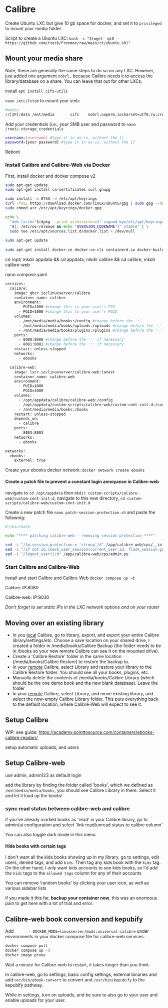 # Calibre

Create Ubuntu LXC but give 10 gb space for docker, and set it to `privileged` to mount your media folder

Script to create a Ubuntu LXC: `bash -c "$(wget -qLO - https://github.com/tteck/Proxmox/raw/main/ct/ubuntu.sh)"`

## Mount your media share

Note, these are generally the same steps to do so on any LXC. However, just added one argument `nobrl,` because Calibre needs it to access the library/database on a share. You can leave that out for other LXCs.

install `apt install cifs-utils`

`nano /etc/fstab` to mount your smb:

```bash
#media
//[IP]/data /mnt/media       cifs    nobrl,noperm,iocharset=utf8,rw,credentials=/root/.storage_credentials,uid=1000,gid=1000,file_mode=0660,dir_mode=0770 0       0
```

Add your credentials (i.e., your SMB user and password to `nano /root/.storage_credentials`

```bash
username=[username] #type it in as-is, without the []
password=[your password] #type it in as-is, without the []
```

Reboot

### Install Calibre and Calibre-Web via Docker

First, install docker and docker compose v2

```bash
sudo apt-get update
sudo apt-get install ca-certificates curl gnupg

sudo install -m 0755 -d /etc/apt/keyrings
curl -fsSL https://download.docker.com/linux/ubuntu/gpg | sudo gpg --dearmor -o /etc/apt/keyrings/docker.gpg
sudo chmod a+r /etc/apt/keyrings/docker.gpg

echo \
  "deb [arch="$(dpkg --print-architecture)" signed-by=/etc/apt/keyrings/docker.gpg] https://download.docker.com/linux/ubuntu \
  "$(. /etc/os-release && echo "$VERSION_CODENAME")" stable" | \
  sudo tee /etc/apt/sources.list.d/docker.list > /dev/null
  
sudo apt-get update
  
sudo apt-get install docker-ce docker-ce-cli containerd.io docker-buildx-plugin docker-compose-plugin
```

cd /opt/ mkdir appdata && cd appdata, mkdir calibre && cd calibre, mkdir calibre-web

nano compose.yaml

```dockerfile
services:
  calibre:
    image: ghcr.io/linuxserver/calibre
    container_name: calibre
    environment:
      - PUID=1000 #change this to your user's PID
      - PGID=1000 #change this to your user's PGID
    volumes:
      - /mnt/media/media/books:/config #change before the ':'
      - /mnt/media/media/books/uploads:/uploads #change before the ':'
      - /mnt/media/media/books/plugins:/plugins #change before the ':'
    ports:
      - 8080:8080 #change before the ':' if necessary
      - 8081:8081 #change before the ':' if necessary
    restart: unless-stopped
    networks:
      - ebooks

  calibre-web:
    image: lscr.io/linuxserver/calibre-web:latest
    container_name: calibre-web
    environment:
      - PUID=1000
      - PGID=1000
    volumes:
      - /opt/appdata/calibre/calibre-web:/config
      - /opt/appdata/custom-scripts/calibre-web/custom-cont-init.d:/custom-cont-init.d
      - /mnt/media/media/books:/books
    restart: unless-stopped
    depends_on:
      - calibre
    ports:
      - 8083:8083
    networks:
      - ebooks

networks:
  ebooks:
    external: true
```

Create your ebooks docker network: `docker network create ebooks`

#### Create a patch file to prevent a constant login annoyance in Calibre-web

navigate to `cd /opt/appdata` then `mkdir custom-scripts/calibre-web/custom-cont-init.d`, navigate to this new directory, `cd custom-scripts/calibre-web/custom-cont-init.d`

Create a new patch file `nano patch-session-protection.sh` and paste the following:

```bash
#!/bin/bash

echo "**** patching calibre-web - removing session protection ****"

sed -i "/lm.session_protection = 'strong'/d" /app/calibre-web/cps/__init__.py
sed -i "/if not ub.check_user_session(current_user.id, flask_session.get('_id')) and 'opds' not in request.path:/d" /app/calibre-web/cps/admin.py
sed -i "/logout_user()/d" /app/calibre-web/cps/admin.py
```

### Start Calibre and Calibre-Web

Install and start Calibre and Calibre-Web `docker compose up -d `

Calibre: IP:8080

Calibre-web: IP:8030

*Don't forget to set static IPs in the LXC network options and on your router*

## Moving over an existing library

- In you <u>local</u> Calibre, go to library, export, and export your entire Calibre library/settings/etc. Choose a save location on your shared drive, I created a folder in /media/books/Calibre Backup (the folder needs to be in /books so your new remote Calibre can see it on the mounted drive). 
- Create a 'Calibre Restore' folder in the same location (/media/books/Calibre Restore) to restore the backup to.
- In your <u>remote</u> Calibre, select Library and restore your library to the Calibre Restore folder. You should see all your books, plugins, etc. 
- Manually delete the contents of /media/books/Calibre Library (which should be the one demo book and the new blank database). Leave the folder
- In your <u>remote</u> Calibre, select Library, and move existing library, and select the now-empty Calibre Library folder. This puts everything back to the default location, where Calibre-Web will expect to see it.

## Setup Calibre

WIP: see guide: https://academy.pointtosource.com/containers/ebooks-calibre-readarr/

setup automatic uploads, and users

## Setup Calibre-web 

use admin, admin123 as default login

add the library by finding the folder called 'books', which we defined as `/mnt/media/media/books`, you should see Calibre Library in there. Select it and let it load up the books!

### sync read status between calibre-web and calibre

if you've already marked books as 'read' in your Calibre library, go to admin/ui configuration and select 'link read/unread status to calibre column' 

You can also toggle dark mode in this menu

#### Hide books with certain tags

I don't want all the kids books showing up in my library, go to settings, edit users, denied tags, and add `kids`. Then tag any kids book with the `kids` tag. On the other hand, I *only* want kids accounts to see kids books, so I'd add the `kids` tags to the `allowed tags` column for any of their accounts

You can remove 'random books' by clicking your user icon, as well as various sidebar lists

if you made it this far, **backup your container now**, this was an enormous pain to get here with a lot of trial and error.

## Calibre-web book conversion and kepubify

Add `      - DOCKER_MODS=linuxserver/mods:universal-calibre` under environments in your docker compose file for calibre-web services. 

```bash
docker compose pull
docker compose up -d
docker image prune
```

Wait a minute for Calibre-web to restart, it takes longer than you think.

In calibre-web, go to settings, basic config settings, external binaries and add `usr/bin/ebook-convert` to convert and `/usr/bin/kepubify` to the kepubify pathway.

While in settings, turn on uploads, and be sure to also go to your user and enable uploads for your user.

